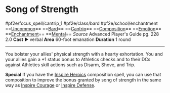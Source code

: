 # Song of Strength
#pf2e/focus_spell/cantrip_1 #pf2e/class/bard #pf2e/school/enchantment 
==[Uncommon](../../../../../TTRPGShare-Pathfinder-2E-Vault/rules/traits/uncommon.md)== ==[Bard](../../../../../TTRPGShare-Pathfinder-2E-Vault/rules/traits/bard.md)== ==[Cantrip](../../../../../TTRPGShare-Pathfinder-2E-Vault/rules/traits/cantrip.md)== ==[Composition](../../../../../TTRPGShare-Pathfinder-2E-Vault/rules/traits/composition.md)== ==[Emotion](../../../../../TTRPGShare-Pathfinder-2E-Vault/rules/traits/emotion.md)== ==[Enchantment](../../../../../TTRPGShare-Pathfinder-2E-Vault/rules/traits/enchantment.md)== ==[Mental](../../../../../TTRPGShare-Pathfinder-2E-Vault/rules/traits/mental.md)==
*Source* Advanced Player's Guide pg. 228 2.0
**Cast** ► verbal
**Area** 60-foot emanation
**Duration** 1 round

---
You bolster your allies' physical strength with a hearty exhortation. You and your allies gain a +1 status bonus to Athletics checks and to their DCs against Athletics skill actions such as Disarm, Shove, and Trip.

**Special** If you have the [Inspire Heroics](../Level%204/Inspire%20Heroics.md) composition spell, you can use that composition to improve the bonus granted by song of strength in the same way as [Inspire Courage](Inspire%20Courage.md) or [Inspire Defense](Inspire%20Defense.md).